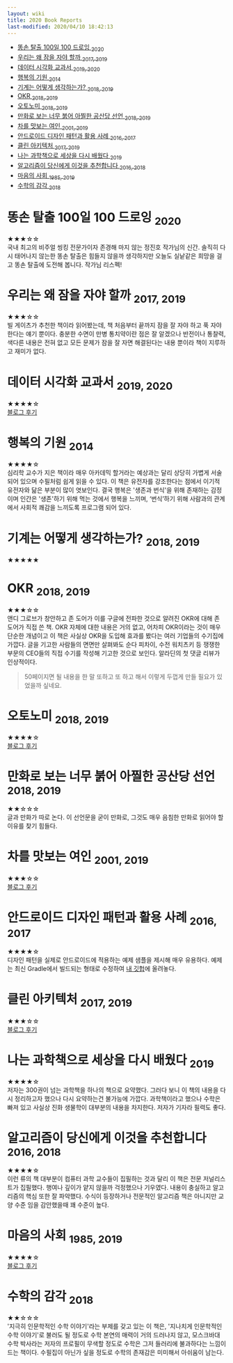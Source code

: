 ```yaml
---
layout: wiki 
title: 2020 Book Reports
last-modified: 2020/04/10 18:42:13
---
```


<!-- TOC -->

- [똥손 탈출 100일 100 드로잉 <sub>2020</sub>](#똥손-탈출-100일-100-드로잉-2020)
- [우리는 왜 잠을 자야 할까 <sub>2017, 2019</sub>](#우리는-왜-잠을-자야-할까-2017-2019)
- [데이터 시각화 교과서 <sub>2019, 2020</sub>](#데이터-시각화-교과서-2019-2020)
- [행복의 기원 <sub>2014</sub>](#행복의-기원-2014)
- [기계는 어떻게 생각하는가? <sub>2018, 2019</sub>](#기계는-어떻게-생각하는가-2018-2019)
- [OKR <sub>2018, 2019</sub>](#okr-2018-2019)
- [오토노미 <sub>2018, 2019</sub>](#오토노미-2018-2019)
- [만화로 보는 너무 붉어 아찔한 공산당 선언 <sub>2018, 2019</sub>](#만화로-보는-너무-붉어-아찔한-공산당-선언-2018-2019)
- [차를 맛보는 여인 <sub>2001, 2019</sub>](#차를-맛보는-여인-2001-2019)
- [안드로이드 디자인 패턴과 활용 사례 <sub>2016, 2017</sub>](#안드로이드-디자인-패턴과-활용-사례-2016-2017)
- [클린 아키텍처 <sub>2017, 2019</sub>](#클린-아키텍처-2017-2019)
- [나는 과학책으로 세상을 다시 배웠다 <sub>2019</sub>](#나는-과학책으로-세상을-다시-배웠다-2019)
- [알고리즘이 당신에게 이것을 추천합니다 <sub>2016, 2018</sub>](#알고리즘이-당신에게-이것을-추천합니다-2016-2018)
- [마음의 사회 <sub>1985, 2019</sub>](#마음의-사회-1985-2019)
- [수학의 감각 <sub>2018</sub>](#수학의-감각-2018)

<!-- /TOC -->

# 똥손 탈출 100일 100 드로잉 <sub>2020</sub>
★★★☆☆  
국내 최고의 비주얼 씽킹 전문가이자 존경해 마지 않는 정진호 작가님의 신간. 솔직히 다시 태어나지 않는한 똥손 탈출은 힘들지 않을까 생각하지만 오늘도 실낱같은 희망을 걸고 똥손 탈출에 도전해 봅니다. 작가님 리스펙!

# 우리는 왜 잠을 자야 할까 <sub>2017, 2019</sub>
★★★☆☆  
빌 게이츠가 추천한 책이라 읽어봤는데, 책 처음부터 끝까지 잠을 잘 자야 하고 푹 자야 한다는 얘기 뿐이다. 충분한 수면이 만병 통치약이란 점은 잘 알겠으나 반전이나 통찰력, 색다른 내용은 전혀 없고 모든 문제가 잠을 잘 자면 해결된다는 내용 뿐이라 책이 지루하고 재미가 없다.

# 데이터 시각화 교과서 <sub>2019, 2020</sub>
★★★★☆  
[블로그 후기]()

# 행복의 기원 <sub>2014</sub>
★★★★☆  
심리학 교수가 지은 책이라 매우 아카데믹 할거라는 예상과는 달리 상당히 가볍게 서술되어 있으며 수필처럼 쉽게 읽을 수 있다. 이 책은 유전자를 강조한다는 점에서 이기적 유전자와 닮은 부분이 많이 엿보인다. 결국 행복은 '생존과 번식'을 위해 존재하는 감정이며 인간은 '생존'하기 위해 먹는 것에서 행복을 느끼며, ‘번식’하기 위해 사람과의 관계에서 사회적 쾌감을 느끼도록 프로그램 되어 있다.

# 기계는 어떻게 생각하는가? <sub>2018, 2019</sub>
★★★★★  

# OKR <sub>2018, 2019</sub>
★★★☆☆  
앤디 그로브가 창안하고 존 도어가 이를 구글에 전파한 것으로 알려진 OKR에 대해 존 도어가 직접 쓴 책. OKR 자체에 대한 내용은 거의 없고, 어차피 OKR이라는 것이 매우 단순한 개념이고 이 책은 사실상 OKR을 도입해 효과를 봤다는 여러 기업들의 수기집에 가깝다. 글을 기고한 사람들의 면면만 살펴봐도 순다 피차이, 수전 워치츠키 등 쟁쟁한 부문의 CEO들의 직접 수기를 작성해 기고한 것으로 보인다. 알라딘의 첫 댓글 리뷰가 인상적이다.

> 50페이지면 될 내용을 한 말 또하고 또 하고 해서 이렇게 두껍게 만들 필요가 있었을까 싶네요.

# 오토노미 <sub>2018, 2019</sub>
★★★★☆  
[블로그 후기](https://likejazz.com/post/190865807070/21세기-자율주행차의-역사를-기록한-다큐멘터리와도-같은-책이다-크리스-엄슨과)

# 만화로 보는 너무 붉어 아찔한 공산당 선언 <sub>2018, 2019</sub>
★★☆☆☆  
글과 만화가 따로 논다. 이 선언문을 굳이 만화로, 그것도 매우 음침한 만화로 읽어야 할 이유를 찾기 힘들다.

# 차를 맛보는 여인 <sub>2001, 2019</sub>
★★★☆☆  
[블로그 후기](https://likejazz.com/post/190503709861/통계와-관련된-글에-어김없이-추천서로-등장하는-lady-tasting-tea는-그-간)

# 안드로이드 디자인 패턴과 활용 사례 <sub>2016, 2017</sub>
★★★★☆  
디자인 패턴을 실제로 안드로이드에 적용하는 예제 샘플을 제시해 매우 유용하다. 예제는 최신 Gradle에서 빌드되는 형태로 수정하여 [내 깃헙](https://github.com/likejazz/Android-Design-Patterns-and-Best-Practice)에 올려놓다.

# 클린 아키텍처 <sub>2017, 2019</sub>
★★★☆☆  
[블로그 후기](https://likejazz.com/post/190484767820/이-책의-핵심을-좀-처럼-파악하기-어렵다-아키텍트가-알고-있어야-할-교양-상식-즈음-되는)

# 나는 과학책으로 세상을 다시 배웠다 <sub>2019</sub>
★★★★☆  
저자는 300권이 넘는 과학책을 하나의 책으로 요약했다. 그러다 보니 이 책의 내용을 다시 정리하고자 했으나 다시 요약하는건 불가능에 가깝다. 과학책이라고 했으나 수학은 빠져 있고 사실상 진화 생물학이 대부분의 내용을 차지한다. 저자가 기자라 필력도 좋다.

# 알고리즘이 당신에게 이것을 추천합니다 <sub>2016, 2018</sub>
★★★★☆  
이런 류의 책 대부분이 컴퓨터 과학 교수들이 집필하는 것과 달리 이 책은 전문 저널리스트가 집필했다. 행여나 깊이가 얕지 않을까 걱정했으나 기우였다. 내용이 충실하고 알고리즘의 핵심 또한 잘 파악했다. 수식이 등장하거나 전문적인 알고리즘 책은 아니지만 교양 수준 임을 감안했을때 꽤 수준이 높다.

# 마음의 사회 <sub>1985, 2019</sub>
★★★★☆  
[블로그 후기](https://likejazz.com/post/190429539420/the-society-of-mind-마음의-사회-마음의-조직-또는-제목을)

# 수학의 감각 <sub>2018</sub>
★★☆☆☆  
'지극히 인문학적인 수학 이야기'라는 부제를 갖고 있는 이 책은, '지나치게 인문학적인 수학 이야기'로 불러도 될 정도로 수학 본연의 매력이 거의 드러나지 않고, 모스크바대 수학 박사라는 저자의 프로필이 무색할 정도로 수학은 그저 들러리에 불과하다는 느낌이 드는 책이다. 수필집이 아닌가 싶을 정도로 수학의 존재감은 미미해서 아쉬움이 남는다.